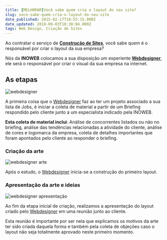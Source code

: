 ```yaml
---
title: [MELHORAR]Você sabe quem cria o layout do seu site?
slug: voce-sabe-quem-cria-o-layout-do-seu-site
date_published: 2015-02-17T18:55:15.000Z
date_updated: 2018-09-03T18:38:04.000Z
tags: Web Design, Criação de Sites
---
```


Ao contratar o serviço de **[Construção de Sites](https://blog.inoweb.com.br/criacao-de-sites)**, você sabe quem é o responsável por criar o layout da sua empresa?

Nós da **INOWEB** colocamos a sua disposição um experiente **[Webdesigner](https://blog.inoweb.com.br/web-design)**, ele será o responsável por criar o visual da sua empresa na internet.

## As etapas

![webdesigner](https://blog.inoweb.com.br/content/images/2016/04/webdesigner.jpg)

A primeira coisa que o [Webdesigner](https://blog.inoweb.com.br/web-design) faz ao ter um projeto associado a sua lista de Jobs, é iniciar a coleta de material a partir de um Briefing respondido pelo cliente junto a um especialista indicado pela INOWEB.

**Esta coleta de material inclui**: Análise de concorrentes listados ou não no briefing, análise das tendências relacionadas a atividade do cliente, análise de cores e logomarca da empresa, coleta de detalhes importantes que foram apontados pelo cliente ao responder o briefing.

### Criação da arte

![webdesigner arte](https://blog.inoweb.com.br/content/images/2016/04/webdesigner-arte-1024x431.jpg)

Após o estudo, o [Webdesigner](https://blog.inoweb.com.br/web-design) inicia-se a construção do primeiro layout.

### Apresentação da arte e ideias

![webdesigner apresentação](https://blog.inoweb.com.br/content/images/2016/04/webdesigner-apresentacao.png)

Ao fim da etapa inicial de criação, realizamos a apresentação do layout criado pelo [Webdesigner](https://blog.inoweb.com.br/web-design) em uma reunião junto ao cliente.

Esta reunião é importante por ser nela que explicamos os motivos da arte ter sido criada daquela forma e também pela coleta de objeções caso o layout não seja totalmente aprovado neste primeiro momento.
